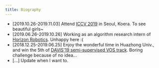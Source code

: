 ```yaml
---
title: Biography
---
```



- [2019.10.26-2019.11.03] Attend [ICCV 2019](http://iccv2019.thecvf.com) in Seoul, Koera. To see beautiful girls~
- [2019.06.26-2019.10.26] Working as an algorithm research intern of [Horizon Robotics](https://www.horizon.ai). Unhappy here :(
- [2018.12.25-2019.06.25] Enjoy the wonderful time in Huazhong Univ., and win the 5th of [DAVIS'19 semi-supervised VOS track](https://davischallenge.org/challenge2019/leaderboards.html). Boring challenge because of no idea...
- [...] Update when I want to.

